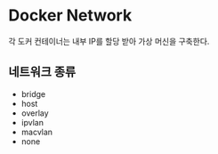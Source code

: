 # Docker Network

각 도커 컨테이너는 내부 IP를 할당 받아 가상 머신을 구축한다.

## 네트워크 종류

- bridge
- host
- overlay
- ipvlan
- macvlan
- none
